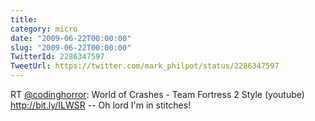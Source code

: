```yaml
---
title: 
category: micro
date: "2009-06-22T00:00:00"
slug: "2009-06-22T00:00:00"
TwitterId: 2286347597
TweetUrl: https://twitter.com/mark_philpot/status/2286347597
---
```


RT [@codinghorror](https://twitter.com/codinghorror): World of Crashes - Team
Fortress 2 Style (youtube) http://bit.ly/ILWSR -- Oh lord I'm in stitches!
